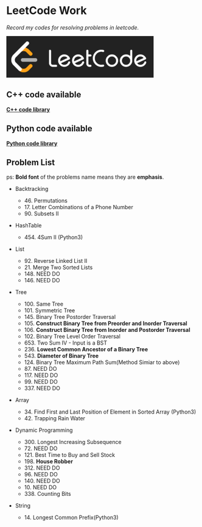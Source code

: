 # LeetCode Work

*Record my codes for resolving problems in leetcode.*

![leetcode_logo](https://github.com/ExWang/leetcode_work/blob/master/pics/leetcode_logo.png "LeetCode Logo")


## C++ code available
[**C++ code library**](https://github.com/ExWang/leetcode_work/tree/master/cpp)

## Python code available
[**Python code library**](https://github.com/ExWang/leetcode_work/tree/master/py)


## Problem List
ps: **Bold font** of the problems name means they are **emphasis**.  
+ Backtracking
	- 46\. Permutations
	- 17\. Letter Combinations of a Phone Number
	- 90\. Subsets II
+ HashTable
	- 454\. 4Sum II (Python3)
	
+ List
	- 92\. Reverse Linked List II
	- 21\. Merge Two Sorted Lists
	- 148\. NEED DO
	- 146\. NEED DO

+ Tree
	- 100\. Same Tree
	- 101\. Symmetric Tree
	- 145\. Binary Tree Postorder Traversal
	- 105\. **Construct Binary Tree from Preorder and Inorder Traversal**
	- 106\. **Construct Binary Tree from Inorder and Postorder Traversal**
	- 102\. Binary Tree Level Order Traversal
	- 653\. Two Sum IV - Input is a BST
	- 236\. **Lowest Common Ancestor of a Binary Tree**
	- 543\. **Diameter of Binary Tree**
	- 124\. Binary Tree Maximum Path Sum(Method Simiar to above)
	- 87\. NEED DO
	- 117\. NEED DO
	- 99\. NEED DO
	- 337\. NEED DO

+ Array
	- 34\. Find First and Last Position of Element in Sorted Array (Python3)
	- 42\. Trapping Rain Water

+ Dynamic Programming
	- 300\. Longest Increasing Subsequence
	- 72\. NEED DO
	- 121\. Best Time to Buy and Sell Stock
	- 198\. **House Robber**
	- 312\. NEED DO
	- 96\. NEED DO
	- 140\. NEED DO
	- 10\. NEED DO
	- 338\. Counting Bits

+ String
	- 14\. Longest Common Prefix(Python3)
